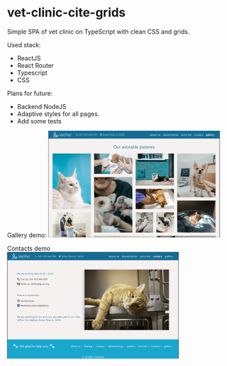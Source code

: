 # vet-clinic-cite-grids

Simple SPA of vet clinic on TypeScript with clean CSS and grids.

Used stack: 
 - ReactJS
 - React Router
 - Typescript
 - CSS

Plans for future: 
  - Backend NodeJS
  - Adaptive styles for all pages.
  - Add some tests

  Gallery demo:
  <img src="vet-clinic\public\images\gallery.png" width = 400 />

  Contacts demo
  <img src="vet-clinic\public\images\contacts.png" width = 400 />


